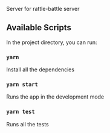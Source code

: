 Server for rattle-battle server

## Available Scripts

In the project directory, you can run:

### `yarn`

Install all the dependencies

### `yarn start`

Runs the app in the development mode

### `yarn test`

Runs all the tests
